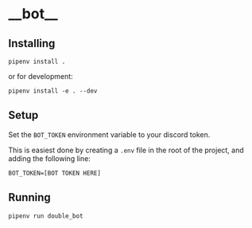 # \_\_bot\_\_

## Installing

`pipenv install .`

or for development:

`pipenv install -e . --dev`

## Setup

Set the `BOT_TOKEN` environment variable to your discord token.

This is easiest done by creating a `.env` file in the root of the project, and adding the following line:

```
BOT_TOKEN=[BOT TOKEN HERE]
```

## Running

`pipenv run double_bot`
